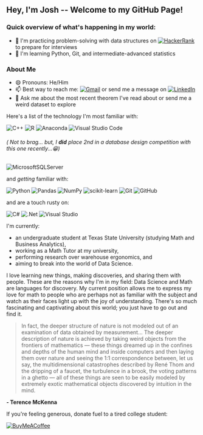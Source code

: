 ## Hey, I'm Josh -- Welcome to my GitHub Page!

### Quick overview of what's happening in my world:
- 🔭 I'm practicing problem-solving with data structures on [![HackerRank](https://img.shields.io/badge/-Hackerrank-2EC866?style=for-the-badge&logo=HackerRank&logoColor=white)](https://www.hackerrank.com/joshavery57) to prepare for interviews
- 🌱 I'm learning Python, Git, and intermediate-advanced statistics

### About Me
- 😄 Pronouns: He/Him
- 📫 Best way to reach me: [![Gmail](https://img.shields.io/badge/Gmail-D14836?style=for-the-badge&logo=gmail&logoColor=white)](mailto:averyj.business@gmail.com) or send me a message on [![LinkedIn](https://img.shields.io/badge/linkedin-%230077B5.svg?style=for-the-badge&logo=linkedin&logoColor=white)](https://www.linkedin.com/in/josh-avery/)
- 💬 Ask me about the most recent theorem I've read about or send me a weird dataset to explore

Here's a list of the technology I'm most familiar with:

![C++](https://img.shields.io/badge/c++-%2300599C.svg?style=for-the-badge&logo=c%2B%2B&logoColor=white) ![R](https://img.shields.io/badge/r-%23276DC3.svg?style=for-the-badge&logo=r&logoColor=white) ![Anaconda](https://img.shields.io/badge/Anaconda-%2344A833.svg?style=for-the-badge&logo=anaconda&logoColor=white) ![Visual Studio Code](https://img.shields.io/badge/Visual%20Studio%20Code-0078d7.svg?style=for-the-badge&logo=visual-studio-code&logoColor=white)

###### ( Not to brag... but, I **did** place 2nd in a database design competition with this one recently...😁)

![MicrosoftSQLServer](https://img.shields.io/badge/Microsoft%20SQL%20Server-CC2927?style=for-the-badge&logo=microsoft%20sql%20server&logoColor=white)


and *getting* familiar with: 

![Python](https://img.shields.io/badge/python-3670A0?style=for-the-badge&logo=python&logoColor=ffdd54) ![Pandas](https://img.shields.io/badge/pandas-%23150458.svg?style=for-the-badge&logo=pandas&logoColor=white) ![NumPy](https://img.shields.io/badge/numpy-%23013243.svg?style=for-the-badge&logo=numpy&logoColor=white) ![scikit-learn](https://img.shields.io/badge/scikit--learn-%23F7931E.svg?style=for-the-badge&logo=scikit-learn&logoColor=white)
![Git](https://img.shields.io/badge/git-%23F05033.svg?style=for-the-badge&logo=git&logoColor=white) ![GitHub](https://img.shields.io/badge/github-%23121011.svg?style=for-the-badge&logo=github&logoColor=white)

and are a touch rusty on:

![C#](https://img.shields.io/badge/c%23-%23239120.svg?style=for-the-badge&logo=c-sharp&logoColor=white) ![.Net](https://img.shields.io/badge/.NET-5C2D91?style=for-the-badge&logo=.net&logoColor=white) ![Visual Studio](https://img.shields.io/badge/Visual%20Studio-5C2D91.svg?style=for-the-badge&logo=visual-studio&logoColor=white) 

I'm currently:
- an undergraduate student at Texas State University (studying Math and Business Analytics),
- working as a Math Tutor at my university,
- performing research over warehouse ergonomics, and
- aiming to break into the world of Data Science.


I love learning new things, making discoveries, and sharing them with people. These are the reasons why I'm in my field: Data Science and Math are languages for discovery. My current position allows me to express my love for math to people who are perhaps not as familiar with the subject and watch as their faces light up with the joy of understanding. 
There's so much fascinating and captivating about this world; you just have to go out and find it. 

> In fact, the deeper structure of nature is not modeled out of an examination of data obtained by measurement… The deeper description of nature is achieved by taking weird objects from the frontiers of mathematics — these things dreamed up in the confines and depths of the human mind and inside computers and then laying them over nature and seeing the 1:1 correspondence between, let us say, the multidimensional catastrophes described by René Thom and the dripping of a faucet, the turbulence in a brook, the voting patterns in a ghetto — all of these things are seen to be easily modeled by extremely exotic mathematical objects discovered by intuition in the mind. 

**\- Terence McKenna**

If you're feeling generous, donate fuel to a tired college student:

[![BuyMeACoffee](https://img.shields.io/badge/Buy%20Me%20a%20Coffee-ffdd00?style=for-the-badge&logo=buy-me-a-coffee&logoColor=black)](https://www.buymeacoffee.com/IAmJoshAvery)
